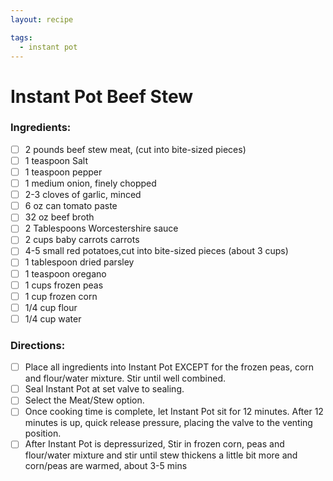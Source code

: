 ```yaml
---
layout: recipe

tags:
  - instant pot
---
```


# Instant Pot Beef Stew

### Ingredients:

- [ ] 2 pounds beef stew meat, (cut into bite-sized pieces)
- [ ] 1 teaspoon Salt
- [ ] 1 teaspoon pepper
- [ ] 1 medium onion, finely chopped
- [ ] 2-3 cloves of garlic, minced
- [ ] 6 oz can tomato paste
- [ ] 32 oz beef broth
- [ ] 2 Tablespoons Worcestershire sauce
- [ ] 2 cups baby carrots carrots
- [ ] 4-5 small red potatoes,cut into bite-sized pieces (about 3 cups)
- [ ] 1 tablespoon dried parsley
- [ ] 1 teaspoon oregano
- [ ] 1 cups frozen peas
- [ ] 1 cup frozen corn
- [ ] 1/4 cup flour
- [ ] 1/4 cup water

### Directions:

- [ ] Place all ingredients into Instant Pot EXCEPT for the frozen peas, corn and flour/water mixture. Stir until well combined.
- [ ] Seal Instant Pot at set valve to sealing.
- [ ] Select the Meat/Stew option.
- [ ] Once cooking time is complete, let Instant Pot sit for 12 minutes. After 12 minutes is up, quick release pressure, placing the valve to the venting position.
- [ ] After Instant Pot is depressurized, Stir in frozen corn, peas and flour/water mixture and stir until stew thickens a little bit more and corn/peas are warmed, about 3-5 mins
